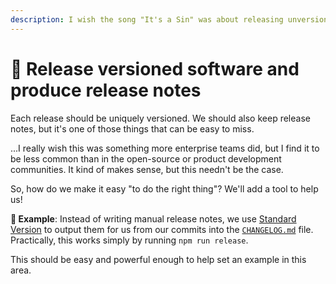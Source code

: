```yaml
---
description: I wish the song "It's a Sin" was about releasing unversioned and undocumented software, but alas, it is not.
---
```


# 📝 Release versioned software and produce release notes

Each release should be uniquely versioned. We should also keep release notes, but it's one of those things that can be easy to miss.

...I really wish this was something more enterprise teams did, but I find it to be less common than in the open-source or product development communities. It kind of makes sense, but this needn't be the case.

So, how do we make it easy "to do the right thing"? We'll add a tool to help us!

**🎯 Example**: Instead of writing manual release notes, we use [Standard Version](https://github.com/conventional-changelog/standard-version) to output them for us from our commits into the [`CHANGELOG.md`](https://github.com/mikaelvesavuori/better-apis-workshop/blob/main/CHANGELOG.md) file. Practically, this works simply by running `npm run release`.

This should be easy and powerful enough to help set an example in this area.
